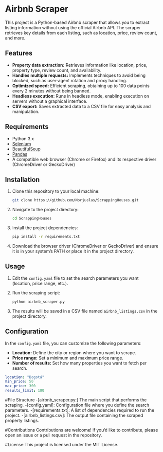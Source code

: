 # Airbnb Scraper

This project is a Python-based Airbnb scraper that allows you to extract listing information without using the official Airbnb API. The scraper retrieves key details from each listing, such as location, price, review count, and more.

## Features

- **Property data extraction:** Retrieves information like location, price, property type, review count, and availability.
- **Handles multiple requests:** Implements techniques to avoid being blocked, such as user-agent rotation and proxy handling.
- **Optimized speed:** Efficient scraping, obtaining up to 100 data points every 2 minutes without being banned.
- **Headless execution:** Runs in headless mode, enabling execution on servers without a graphical interface.
- **CSV export:** Saves extracted data to a CSV file for easy analysis and manipulation.

## Requirements

- Python 3.x
- [Selenium](https://www.selenium.dev/)
- [BeautifulSoup](https://www.crummy.com/software/BeautifulSoup/)
- [Pandas](https://pandas.pydata.org/)
- A compatible web browser (Chrome or Firefox) and its respective driver (ChromeDriver or GeckoDriver)

## Installation

1. Clone this repository to your local machine:

    ```bash
    git clone https://github.com/Norjuelas/ScrappingHouses.git
    ```

2. Navigate to the project directory:

    ```bash
    cd ScrappingHouses
    ```

3. Install the project dependencies:

    ```bash
    pip install -r requirements.txt
    ```

4. Download the browser driver (ChromeDriver or GeckoDriver) and ensure it is in your system’s PATH or place it in the project directory.

## Usage

1. Edit the `config.yaml` file to set the search parameters you want (location, price range, etc.).
2. Run the scraping script:

    ```bash
    python airbnb_scraper.py
    ```

3. The results will be saved in a CSV file named `airbnb_listings.csv` in the project directory.

## Configuration

In the `config.yaml` file, you can customize the following parameters:

- **Location:** Define the city or region where you want to scrape.
- **Price range:** Set a minimum and maximum price range.
- **Number of results:** Set how many properties you want to fetch per search.

```yaml
location: "Bogotá"
min_price: 50
max_price: 300
results_limit: 100
```

#File Structure
-[airbnb_scraper.py:] The main script that performs the scraping.
-[config.yaml]: Configuration file where you define the search parameters.
-[requirements.txt]: A list of dependencies required to run the project.
-[airbnb_listings.csv]: The output file containing the scraped property listings.

#Contributions
Contributions are welcome! If you’d like to contribute, please open an issue or a pull request in the repository.

#License
This project is licensed under the MIT License.
